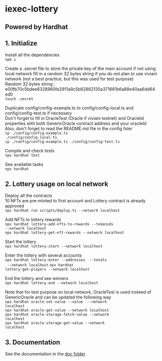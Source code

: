 # iexec-lottery

## Powered by Hardhat

## 1. Initialize
Install all the dependencies  
<code>npm i</code>  
    
Create a .secret file to store the private key of the main account if not using local network fill in a random 32 bytes string if you do not plan to use viviani network (not a best practice, but this was used for test purpose)  
Random 32 bytes string : e00fb70c5bdee6328960fe2911a9c5b62862135a371661b6a88e40aa6dd64ed0  
<code>touch .secret</code>  
    
Duplicate config/config-example.ts to config/config-local.ts and config/config-test.ts if necessary  
Don't forget to fill in OracleTest (Oracle if viviani testnet) and OracleId properties with both GenericOracle contract address and your oracleId  
Also, don't forget to read the README.md file in the config foler  
<code>cp ./config/config-example.ts ./config/config-local.ts</code>  
<code>cp ./config/config-example.ts ./config/config-test.ts</code>  

Compile and check tests  
<code>npx hardhat test</code>
    
See available tasks  
<code>npx hardhat</code>  

## 2. Lottery usage on local network

Deploy all the contracts  
10 NFTs are pre-minted to first account and Lottery contract is already approved  
<code>npx hardhat run scripts/deploy.ts --network localhost</code>  

Add NFTs to lottery rewards  
<code>npx hardhat lottery-add-nfts-to-rewards --tokenids <tokenids> --network localhost</code>  
<code>npx hardhat lottery-get-nft-rewards --network localhost</code>  

Start the lottery  
<code>npx hardhat lottery-start --network localhost</code>  

Enter the lottery with several accounts  
<code>npx hardhat lottery-enter --addresses <addresses> --totals <totals> --network localhost</code>
<code>npx hardhat lottery-get-players --network localhost</code>  

End the lottery and see winners  
<code>npx hardhat lottery-end --network localhost</code>  

Note that for test purpose on local network, OracleTest is used insteed of GenericOracle and can be updated the following way  
<code>npx hardhat oracle-set-value --value <value> --network localhost</code>  
<code>npx hardhat oracle-get-value --network localhost</code>  
<code>npx hardhat oracle-storage-fetch-value --network localhost</code>  
<code>npx hardhat oracle-storage-get-value --network localhost</code>  

## 3. Documentation

See the documentation in the [doc folder](https://github.com/nbouvier/iexec-lottery/tree/main/doc)

